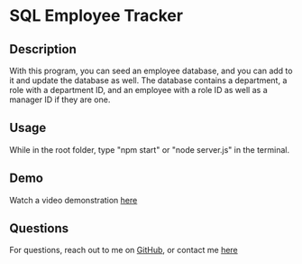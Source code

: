 # SQL Employee Tracker

## Description

With this program, you can seed an employee database, and you can add to it and update the database as well. The database contains a department, a role with a department ID, and an employee with a role ID as well as a manager ID if they are one.

## Usage

While in the root folder, type "npm start" or "node server.js" in the terminal.

## Demo

Watch a video demonstration [here](https://www.awesomescreenshot.com/video/20690986?key=470cec09d3dd0290d9a1f5ee66d31126)

## Questions

For questions, reach out to me on [GitHub](https://github.com/hansonsteven26), or contact me [here](mailto:smhanson21@gmail.com)